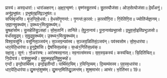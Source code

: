 

  
प्रास्य॑। अस्य॒धारा॑:। धारा॑अक्षरन्। अ॒क्ष॒र॒न्वृष्ण॑:। वृष्ण॑स्सु॒तस्य॑। सु॒तस्यौज॑सा। ओज॒सेत्योज॑सा॥ दे॒वाँअनु॑। अनु॑प्र॒भूष॑त:। प्र॒भूष॑त॒इति॑प्र॒ऽभूष॑त:॥  
सप्तिं॑मृजन्ति। मृ॒ज॒न्ति॒वे॒धस॑:। वे॒धसो॑गृ॒णन्त॑:। गृ॒णन्त॑:का॒रव॑:। का॒रवो॑गि॒रा। गि॒रेति॑गि॒रा॥ ज्योति॑र्जज्ञा॒नम्। ज॒ज्ञा॒नमु॒क्थ्य॑म्। उ॒क्थ्य१॒॑मित्यु॒क्थ्य॑म्॥  
सु॒षहा॑सोम। सु॒सहेति॑सु॒ऽसहा॑। सो॒म॒तानि॑। तानि॑ते। ते॒पु॒ना॒नाय॑। पु॒ना॒नाय॑प्रभूवसो। प्र॒भु॒व॒सो॒इति॑प्रभुऽवसो॥ वर्धा॑समु॒द्रम्। स॒मु॒द्रमु॒क्थ्य॑म्। उ॒क्थ्य१॒॑मित्यु॒क्थ्य॑म्॥  
विश्वा॒वसू॑नि। वसू॑निस॒ञ्जय॑न्। स॒ञ्जय॒न्पव॑स्व। स॒ञ्जय॒न्निति॑सं॒ऽजय॑न्। पव॑स्वसोम। सो॒म॒धार॑या। धार॒येति॒धार॑या॥ इ॒नुद्वेषां॑सि। द्वेषां॑सिस॒ध्र्य॑क्। स॒ध्य्र॑१॒॑गिति॑स॒ध्र्य॑क्॥  
रक्षा॒सु। सुन॑:। नो॒अर॑रुष:। अर॑रुषस्व॒नात्। स्व॒नात्स॑मस्य। स॒म॒स्य॒कस्य॑। कस्य॑चित्। चि॒दिति॑चित्॥ नि॒दोयत्र॑। यत्र॑मुमु॒च्महे॑। मु॒मु॒च्मह॒इति॑मु॒मु॒च्महे॑॥  
एन्दो॑। इन्दो॒पार्थि॑वम्। इन्दो॒इतीन्दो॑। पार्थि॑वंर॒यिम्। र॒यिन्दि॒व्यम्। दि॒व्यम्प॑वस्व। प॒व॒स्व॒धार॑या। धार॒येति॒धार॑या॥ द्यु॒मन्तं॒शुष्म॑म्। द्यु॒मन्त॒मिति॑द्यु॒ऽमन्त॑म्। शुष्म॒माभ॑र। आभ॑र। भ॒रेति॑भर॥ 19॥  
